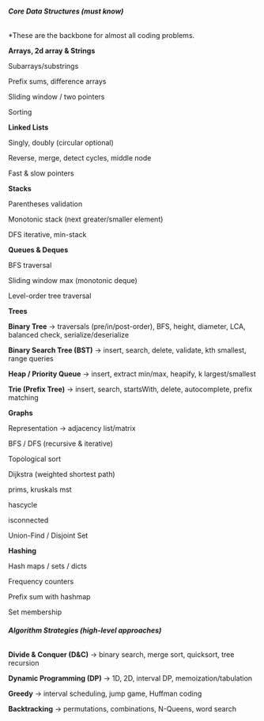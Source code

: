 ###### ***Core Data Structures (must know)***



\*These are the backbone for almost all coding problems.



**Arrays, 2d array \& Strings**



Subarrays/substrings



Prefix sums, difference arrays



Sliding window / two pointers



Sorting



**Linked Lists**



Singly, doubly (circular optional)



Reverse, merge, detect cycles, middle node



Fast \& slow pointers



**Stacks**



Parentheses validation



Monotonic stack (next greater/smaller element)



DFS iterative, min-stack



**Queues \& Deques**



BFS traversal



Sliding window max (monotonic deque)



Level-order tree traversal



**Trees**



**Binary Tree** → traversals (pre/in/post-order), BFS, height, diameter, LCA, balanced check, serialize/deserialize



**Binary Search Tree (BST)** → insert, search, delete, validate, kth smallest, range queries



**Heap / Priority Queue** → insert, extract min/max, heapify, k largest/smallest



**Trie (Prefix Tree)** → insert, search, startsWith, delete, autocomplete, prefix matching



**Graphs**



Representation → adjacency list/matrix



BFS / DFS (recursive \& iterative)



Topological sort



Dijkstra (weighted shortest path)



prims, kruskals mst



hascycle



isconnected



Union-Find / Disjoint Set



**Hashing**



Hash maps / sets / dicts



Frequency counters



Prefix sum with hashmap



Set membership



###### ***Algorithm Strategies (high-level approaches)***



**Divide \& Conquer (D\&C)** → binary search, merge sort, quicksort, tree recursion



**Dynamic Programming (DP)** → 1D, 2D, interval DP, memoization/tabulation



**Greedy** → interval scheduling, jump game, Huffman coding



**Backtracking** → permutations, combinations, N-Queens, word search

